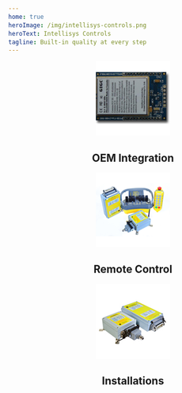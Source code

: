 ```yaml
---
home: true
heroImage: /img/intellisys-controls.png
heroText: Intellisys Controls
tagline: Built-in quality at every step
---
```


<div class="features">
  <div class="feature" style="text-align: center">
    <a href="/products/flex2400"><img src="/img/flex2400.png"></a>
    <h2>OEM Integration</h2>
  </div>
  <div class="feature" style="text-align: center">
    <img src="/img/rbx0001.png">
    <h2>Remote Control</h2>
  </div>
  <div class="feature" style="text-align: center">
    <img src="/img/bux0001.jpg">
    <h2>Installations</h2>
  </div>
</div>
